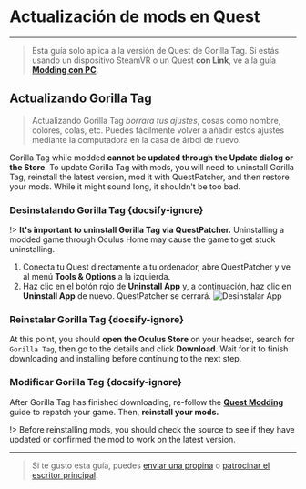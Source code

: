 # Actualización de mods en Quest
---
>
> Esta guía solo aplica a la versión de Quest de Gorilla Tag. Si estás usando un dispositivo SteamVR o un Quest **con Link**, ve a la guía [**Modding con PC**](pc-updating).

<!-- <div class="horizontal bordered" data-ea-publisher="gorillatagmodding-burrito-software" data-ea-type="image" data-ea-manual="true" id="quest-mod-updating"></div> -->
<!-- Guide Page Ad -->
<ins class="adsbygoogle"
     style="display:block"
     data-ad-client="ca-pub-1965221367974935"
     data-ad-slot="2604239380"
     data-ad-format="auto"
     data-full-width-responsive="true"></ins>

## Actualizando Gorilla Tag

> Actualizando Gorilla Tag *borrara tus ajustes*, cosas como nombre, colores, colas, etc. Puedes fácilmente volver a añadir estos ajustes mediante la computadora en la casa de árbol de nuevo.

Gorilla Tag while modded **cannot be updated through the Update dialog or the Store**. To update Gorilla Tag with mods, you will need to uninstall Gorilla Tag, reinstall the latest version, mod it with QuestPatcher, and then restore your mods. While it might sound long, it shouldn't be too bad.

### Desinstalando Gorilla Tag {docsify-ignore}

!> **It's important to uninstall Gorilla Tag via QuestPatcher.** Uninstalling a modded game through Oculus Home may cause the game to get stuck uninstalling.

1. Conecta tu Quest directamente a tu ordenador, abre QuestPatcher y ve al menú **Tools & Options** a la izquierda.
2. Haz clic en el botón rojo de **Uninstall App** y, a continuación, haz clic en **Uninstall App** de nuevo. QuestPatcher se cerrará. ![Desinstalar App](../docs/files/uninstallapp.png)

### Reinstalar Gorilla Tag {docsify-ignore}

At this point, you should **open the Oculus Store** on your headset, search for `Gorilla Tag`, then go to the details and click **Download**. Wait for it to finish downloading and installing before continuing to the next step.

### Modificar Gorilla Tag {docsify-ignore}

After Gorilla Tag has finished downloading, re-follow the [**Quest Modding**](quest-guide) guide to repatch your game. Then, **reinstall your mods.**

!> Before reinstalling mods, you should check the source to see if they have updated or confirmed the mod to work on the latest version.

---

> Si te gusto esta guía, puedes [enviar una propina](https://streamelements.com/burritosoft/tip) o [patrocinar el escritor principal](https://github.com/sponsors/burritosoftware).